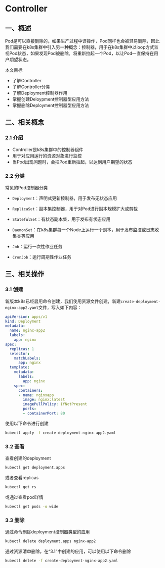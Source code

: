 # Controller

## 一、概述

Pod是可以直接删除的，如果生产过程中误操作，Pod同样也会被轻易删除，因此我们需要在k8s集群中引入另一种概念：控制器，用于在k8s集群中以loop方式监视Pod状态，如果发现Pod被删除，将重新拉起一个Pod，以让Pod一直保持在用户期望状态。

本文目标

- 了解Controller
- 了解Controller分类
- 了解Deployment控制器作用
- 掌握创建Deloypment控制器型应用方法
- 掌握删除Deployment控制器型应用方法

## 二、相关概念

### 2.1 介绍

- Controller是k8s集群中的控制器组件
- 用于对应用运行的资源对象进行监控
- 当Pod出现问题时，会把Pod重新拉起，以达到用户期望的状态

### 2.2 分类

常见的Pod控制器分类

- `Deployment`：声明式更新控制器，用于发布无状态应用

- `ReplicaSet`：副本集控制器，用于对Pod进行副本规模扩大或剪裁

- `StatefulSet`：有状态副本集，用于发布有状态应用

- `DaemonSet`：在k8s集群每一个Node上运行一个副本，用于发布监控或日志收集类等应用

- `Job`：运行一次性作业任务

- `CronJob`：运行周期性作业任务

## 三、相关操作

### 3.1 创建

新版本k8s已经启用命令创建，我们使用资源文件创建，新建`create-deployment-nginx-app2.yaml`文件，写入如下内容：

```yaml
apiVersion: apps/v1
kind: Deployment
metadata:
  name: nginx-app2
  labels:
    app: nginx
spec:
  replicas: 1
  selector:
    matchLabels:
      app: nginx
  template:
    metadata:
      labels:
        app: nginx
    spec:
      containers:
      - name: nginxapp
        image: nginx:latest
        imagePullPolicy: IfNotPresent
        ports: 
        - containerPort: 80
```

使用以下命令进行创建

```bash
kubectl apply -f create-deployment-nginx-app2.yaml
```

### 3.2 查看

查看创建的deployment

```bash
kubectl get deployment.apps
```

或者查看replicas

```bash
kubectl get rs
```

或通过查看pod详情

```bash
kubectl get pods -o wide
```

### 3.3 删除

通过命令删除deployment控制器类型的应用

```bash
kubectl delete deployment.apps nginx-app2
```

通过资源清单删除，在“3.1”中创建的应用，可以使用以下命令删除

```bash
kubectl delete -f create-deployment-nginx-app2.yaml
```
